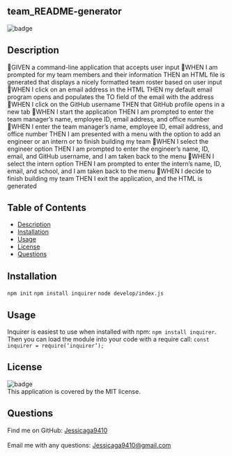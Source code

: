   ## team_README-generator
![badge](https://img.shields.io/badge/license-MIT-ff69b4)
## Description
🔆GIVEN a command-line application that accepts user input
🔆WHEN I am prompted for my team members and their information
THEN an HTML file is generated that displays a nicely formatted team roster based on user input
🔆WHEN I click on an email address in the HTML
THEN my default email program opens and populates the TO field of the email with the address
🔆WHEN I click on the GitHub username
THEN that GitHub profile opens in a new tab
🔆WHEN I start the application
THEN I am prompted to enter the team manager’s name, employee ID, email address, and office number
🔆WHEN I enter the team manager’s name, employee ID, email address, and office number
THEN I am presented with a menu with the option to add an engineer or an intern or to finish building my team
🔆WHEN I select the engineer option
THEN I am prompted to enter the engineer’s name, ID, email, and GitHub username, and I am taken back to the menu
🔆WHEN I select the intern option
THEN I am prompted to enter the intern’s name, ID, email, and school, and I am taken back to the menu
🔆WHEN I decide to finish building my team
THEN I exit the application, and the HTML is generated

## Table of Contents

- [Description](#description)
- [Installation](#installation)
- [Usage](#usage)
- [License](#license)
- [Questions](#questions)



## Installation
 ```npm init```  ```npm install inquirer``` ```node develop/index.js```
## Usage
Inquirer is easiest to use when installed with npm:  ``` npm install inquirer ```. Then you can load the module into your code with a require call: ``` const inquirer = require(‘inquirer’); ```

## License
![badge](https://img.shields.io/badge/license-MIT-ff69b4)
<br />
This application is covered by the MIT license. 

## Questions
Find me on GitHub: [Jessicaga9410](https://github.com/Jessicaga9410)<br />
<br />
Email me with any questions: Jessicaga9410@gmail.com<br /><br />